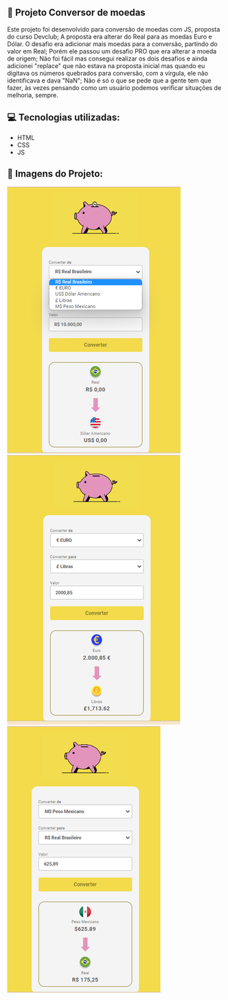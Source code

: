 ## :file_folder: Projeto Conversor de moedas

<p>Este projeto foi desenvolvido para conversão de moedas com JS, proposta do curso Devclub;
  A proposta era alterar do Real para as moedas Euro e Dólar. 
  O desafio era adicionar mais moedas para a conversão, partindo do valor em Real; Porém ele passou um desafio PRO que era alterar a moeda de origem;
  Não foi fácil mas consegui realizar os dois desafios e ainda adicionei "replace" que não estava na proposta inicial mas quando eu digitava os números quebrados para conversão, com a vírgula, ele não identificava e dava "NaN";
  Não é só o que se pede que a gente tem que fazer, às vezes pensando como um usuário podemos verificar situações de melhoria, sempre.
  
## :computer: Tecnologias utilizadas:

- HTML
- CSS
- JS


## :flower_playing_cards: Imagens do Projeto:

<img src="https://github.com/FlaviaRamosdaSilva/Conversor-de-moeda/blob/master/assets/imagem-do-site.png?raw=true">

<img src="https://github.com/FlaviaRamosdaSilva/Conversor-de-moeda/blob/master/assets/imagem-do-site2.png?raw=true">

<img src="https://github.com/FlaviaRamosdaSilva/Conversor-de-moeda/blob/master/assets/imagem-do-site3.png?raw=true">
